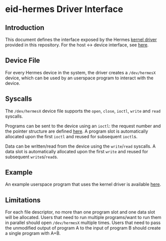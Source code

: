 # eid-hermes Driver Interface

## Introduction

This document defines the interface exposed by the Hermes [kernel driver][1]
provided in this repository. For the host <-> device interface, see [here][2].

## Device File

For every Hermes device in the system, the driver creates a `/dev/hermesX`
device, which can be used by an userspace program to interact with the device.

## Syscalls

The `/dev/hermesX` device file supports the `open`, `close`, `ioctl`, `write`
and `read` syscalls.

Programs can be sent to the device using an `ioctl`: the request number and the
pointer structure are defined [here][3]. A program slot is automatically
allocated upon the first `ioctl` and reused for subsequent `ioctl`s.

Data can be written/read from the device using the `write`/`read` syscalls. A
data slot is automatically allocated upon the first `write` and reused for
subsequent `write`s/`read`s.

## Example

An example userspace program that uses the kernel driver is available
[here][4].

## Limitations

For each file descriptor, no more than one program slot and one data slot will
be allocated. Users that need to run multiple programs/want to run them in
parallel should open `/dev/hermesX` multiple times. Users that need to pass the
unmodified output of program A to the input of program B should create a single
program with A+B.


[1]: ../src/driver/
[2]: eid-hermes-commands-format.md
[3]: ../src/include/hermes_uapi.h
[4]: ../examples/simple.c
